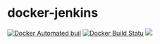 # docker-jenkins
[![Docker Automated buil](https://img.shields.io/docker/automated/m3hran/docker-jenkins.svg?style=flat-square)]()
[![Docker Build Statu](https://img.shields.io/docker/build/m3hran/docker-jenkins.svg?style=flat-square)]()
[![](https://images.microbadger.com/badges/image/m3hran/docker-jenkins.svg)](https://microbadger.com/images/m3hran/docker-baseimage)
